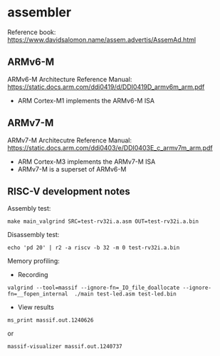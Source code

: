 # assembler

Reference book: https://www.davidsalomon.name/assem.advertis/AssemAd.html

## ARMv6-M

ARMv6-M Architecture Reference Manual: https://static.docs.arm.com/ddi0419/d/DDI0419D_armv6m_arm.pdf

- ARM Cortex-M1 implements the ARMv6-M ISA

## ARMv7-M

ARMv7-M Architecutre Reference Manual: https://static.docs.arm.com/ddi0403/e/DDI0403E_c_armv7m_arm.pdf

- ARM Cortex-M3 implements the ARMv7-M ISA
- ARMv7-M is a superset of ARMv6-M

## RISC-V development notes

Assembly test:
```
make main_valgrind SRC=test-rv32i.a.asm OUT=test-rv32i.a.bin
```

Disassembly test:
```
echo 'pd 20' | r2 -a riscv -b 32 -m 0 test-rv32i.a.bin
```

Memory profiling:

- Recording
```
valgrind --tool=massif --ignore-fn=_IO_file_doallocate --ignore-fn=__fopen_internal  ./main test-led.asm test-led.bin
```

- View results
```
ms_print massif.out.1240626
```
or
```
massif-visualizer massif.out.1240737
```
